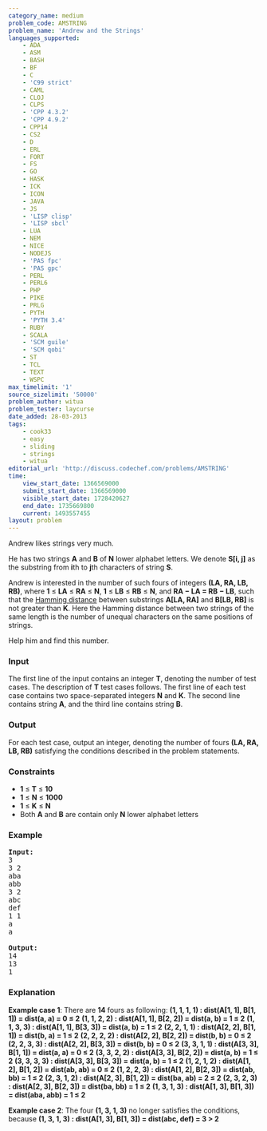 ```yaml
---
category_name: medium
problem_code: AMSTRING
problem_name: 'Andrew and the Strings'
languages_supported:
    - ADA
    - ASM
    - BASH
    - BF
    - C
    - 'C99 strict'
    - CAML
    - CLOJ
    - CLPS
    - 'CPP 4.3.2'
    - 'CPP 4.9.2'
    - CPP14
    - CS2
    - D
    - ERL
    - FORT
    - FS
    - GO
    - HASK
    - ICK
    - ICON
    - JAVA
    - JS
    - 'LISP clisp'
    - 'LISP sbcl'
    - LUA
    - NEM
    - NICE
    - NODEJS
    - 'PAS fpc'
    - 'PAS gpc'
    - PERL
    - PERL6
    - PHP
    - PIKE
    - PRLG
    - PYTH
    - 'PYTH 3.4'
    - RUBY
    - SCALA
    - 'SCM guile'
    - 'SCM qobi'
    - ST
    - TCL
    - TEXT
    - WSPC
max_timelimit: '1'
source_sizelimit: '50000'
problem_author: witua
problem_tester: laycurse
date_added: 28-03-2013
tags:
    - cook33
    - easy
    - sliding
    - strings
    - witua
editorial_url: 'http://discuss.codechef.com/problems/AMSTRING'
time:
    view_start_date: 1366569000
    submit_start_date: 1366569000
    visible_start_date: 1728420627
    end_date: 1735669800
    current: 1493557455
layout: problem
---
```

Andrew likes strings very much.

He has two strings **A** and **B** of **N** lower alphabet letters. We denote **S\[i, j\]** as the substring from **i**th to **j**th characters of string **S**.

Andrew is interested in the number of such fours of integers **(LA, RA, LB, RB)**, where **1** ≤ **LA** ≤ **RA** ≤ **N**, **1** ≤ **LB** ≤ **RB** ≤ **N**, and **RA − LA = RB − LB**, such that the [Hamming distance](http://en.wikipedia.org/wiki/Hamming_distance) between substrings **A\[LA, RA\]** and **B\[LB, RB\]** is not greater than **K**. Here the Hamming distance between two strings of the same length is the number of unequal characters on the same positions of strings.

Help him and find this number.

### Input

The first line of the input contains an integer **T**, denoting the number of test cases. The description of **T** test cases follows. The first line of each test case contains two space-separated integers **N** and **K**. The second line contains string **A**, and the third line contains string **B**.

### Output

For each test case, output an integer, denoting the number of fours **(LA, RA, LB, RB)** satisfying the conditions described in the problem statements.

### Constraints

- **1** ≤ **T** ≤ **10**
- **1** ≤ **N** ≤ **1000**
- **1** ≤ **K** ≤ **N**
- Both **A** and **B** are contain only **N** lower alphabet letters

### Example

<pre><b>Input:</b>
3
3 2
aba
abb
3 2
abc
def
1 1
a
a

<b>Output:</b>
14
13
1
</pre>
### Explanation

**Example case 1**: There are **14** fours as following:
**(1, 1, 1, 1) : dist(A\[1, 1\], B\[1, 1\]) = dist(a, a) = 0 ≤ 2**
**(1, 1, 2, 2) : dist(A\[1, 1\], B\[2, 2\]) = dist(a, b) = 1 ≤ 2**
**(1, 1, 3, 3) : dist(A\[1, 1\], B\[3, 3\]) = dist(a, b) = 1 ≤ 2**
**(2, 2, 1, 1) : dist(A\[2, 2\], B\[1, 1\]) = dist(b, a) = 1 ≤ 2**
**(2, 2, 2, 2) : dist(A\[2, 2\], B\[2, 2\]) = dist(b, b) = 0 ≤ 2**
**(2, 2, 3, 3) : dist(A\[2, 2\], B\[3, 3\]) = dist(b, b) = 0 ≤ 2**
**(3, 3, 1, 1) : dist(A\[3, 3\], B\[1, 1\]) = dist(a, a) = 0 ≤ 2**
**(3, 3, 2, 2) : dist(A\[3, 3\], B\[2, 2\]) = dist(a, b) = 1 ≤ 2**
**(3, 3, 3, 3) : dist(A\[3, 3\], B\[3, 3\]) = dist(a, b) = 1 ≤ 2**
**(1, 2, 1, 2) : dist(A\[1, 2\], B\[1, 2\]) = dist(ab, ab) = 0 ≤ 2**
**(1, 2, 2, 3) : dist(A\[1, 2\], B\[2, 3\]) = dist(ab, bb) = 1 ≤ 2**
**(2, 3, 1, 2) : dist(A\[2, 3\], B\[1, 2\]) = dist(ba, ab) = 2 ≤ 2**
**(2, 3, 2, 3) : dist(A\[2, 3\], B\[2, 3\]) = dist(ba, bb) = 1 ≤ 2**
**(1, 3, 1, 3) : dist(A\[1, 3\], B\[1, 3\]) = dist(aba, abb) = 1 ≤ 2**

**Example case 2**: The four **(1, 3, 1, 3)** no longer satisfies the conditions, because
**(1, 3, 1, 3) : dist(A\[1, 3\], B\[1, 3\]) = dist(abc, def) = 3 > 2**
